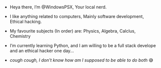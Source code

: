 - Heya there, I’m @WindowsPSX, Your local nerd.

- I like anything related to computers, Mainly software development, Ethical hacking.

- My favourite subjects (In order) are: Physics, Algebra, Calclus, Chemistry
  
- I’m currently learning Python, and I am willing to be a full stack develope and an ethical hacker one day...
- *cough cough, I don't know how am I supposed to be able to do both* 😅

<!---
WindowsPSX/WindowsPSX is a ✨ special ✨ repository because its `README.md` (this file) appears on your GitHub profile.
You can click the Preview link to take a look at your changes.
--->
